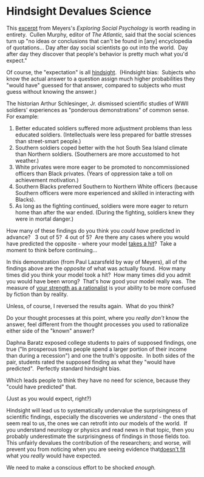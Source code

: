 
# Hindsight Devalues Science

This
[excerpt](http://csml.som.ohio-state.edu/Music829C/hindsight.bias.html)
from Meyers's *Exploring Social Psychology* is worth reading in
entirety.  Cullen Murphy, editor of *The Atlantic,* said that the
social sciences turn up "no ideas or conclusions that can't be
found in [any] encyclopedia of quotations... Day after day social
scientists go out into the world.  Day after day they discover that
people's behavior is pretty much what you'd expect."

Of course, the "expectation" is all
[hindsight](/lw/il/hindsight_bias/).  (Hindsight bias:  Subjects
who know the actual answer to a question assign much higher
probabilities they "would have" guessed for that answer, compared
to subjects who must guess without knowing the answer.)

The historian Arthur Schlesinger, Jr. dismissed scientific studies
of WWII soldiers' experiences as "ponderous demonstrations" of
common sense.  For example:

1.  Better educated soldiers suffered more adjustment problems than
    less educated soldiers. (Intellectuals were less prepared for
    battle stresses than street-smart people.)  
2.  Southern soldiers coped better with the hot South Sea Island
    climate than Northern soldiers. (Southerners are more accustomed to
    hot weather.)  
3.  White privates were more eager to be promoted to
    noncommissioned officers than Black privates. (Years of oppression
    take a toll on achievement motivation.)  
4.  Southern Blacks preferred Southern to Northern White officers
    (because Southern officers were more experienced and skilled in
    interacting with Blacks).  
5.  As long as the fighting continued, soldiers were more eager to
    return home than after the war ended. (During the fighting,
    soldiers knew they were in mortal danger.)  

How many of these findings do you think you *could have* predicted
in advance?   3 out of 5?  4 out of 5?  Are there any cases where
you would have predicted the opposite - where your model
[takes a hit](/lw/ii/conservation_of_expected_evidence/)?  Take a
moment to think before continuing...

In this demonstration (from Paul Lazarsfeld by way of Meyers), all
of the findings above are the *opposite* of what was actually
found.  How many times did you think your model took a hit?  How
many times did you admit you would have been wrong?  That's how
good your model really was.  The measure of
[your strength as a rationalist](/lw/if/your_strength_as_a_rationalist/)
is your ability to be more confused by fiction than by reality.

Unless, of course, I reversed the results again.  What do you
think?

Do your thought processes at this point, where you *really don't*
know the answer, feel different from the thought processes you used
to rationalize either side of the "known" answer?

Daphna Baratz exposed college students to pairs of supposed
findings, one true ("In prosperous times people spend a larger
portion of their income than during a recession") and one the
truth's opposite.  In both sides of the pair, students rated the
supposed finding as what they "would have predicted".  Perfectly
standard hindsight bias.

Which leads people to think they have no need for science, because
they "could have predicted" that.

(Just as you would expect, right?)

Hindsight will lead us to systematically undervalue the
surprisingness of scientific findings, especially the discoveries
we *understand* - the ones that seem real to us, the ones we can
retrofit into our models of the world.  If you understand neurology
or physics and read news in that topic, then you probably
underestimate the surprisingness of findings in those fields too. 
This unfairly devalues the contribution of the researchers; and
worse, will prevent you from noticing when you are seeing evidence
that[doesn't fit](/lw/ii/conservation_of_expected_evidence/) what
you *really* would have expected.

We need to make a conscious effort to be shocked *enough.*
